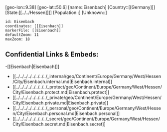 ﻿---
location: [50.6,9.38]
mapzoom: [7,12] 
mapmarker: city 
type: City
tags:
- geo/City


SpocWebEntityId: 30005
isDeleted: false
confidential: public

---
[geo-lon::9.38]
[geo-lat::50.6]
[name::Eisenbach]
[Country::[[Germany]]]
[State:[[../../Hessen]]]]
[Population::]
[Unknown::]


```leaflet
id: Eisenbach
coordinates: [[Eisenbach]]
markerFile: [[Eisenbach]]
defaultZoom: 11 
maxZoom: 18
```


## Confidential Links & Embeds: 
-[[Eisenbach|Eisenbach]]] 
- [[../../../../../../../../_internal/geo/Continent/Europe/Germany/West/Hessen/City/Eisenbach.internal.md|Eisenbach.internal]] 
- [[../../../../../../../../_protect/geo/Continent/Europe/Germany/West/Hessen/City/Eisenbach.protect.md|Eisenbach.protect]] 
- [[../../../../../../../../_private/geo/Continent/Europe/Germany/West/Hessen/City/Eisenbach.private.md|Eisenbach.private]] 
- [[../../../../../../../../_personal/geo/Continent/Europe/Germany/West/Hessen/City/Eisenbach.personal.md|Eisenbach.personal]] 
- [[../../../../../../../../_secret/geo/Continent/Europe/Germany/West/Hessen/City/Eisenbach.secret.md|Eisenbach.secret]] 
